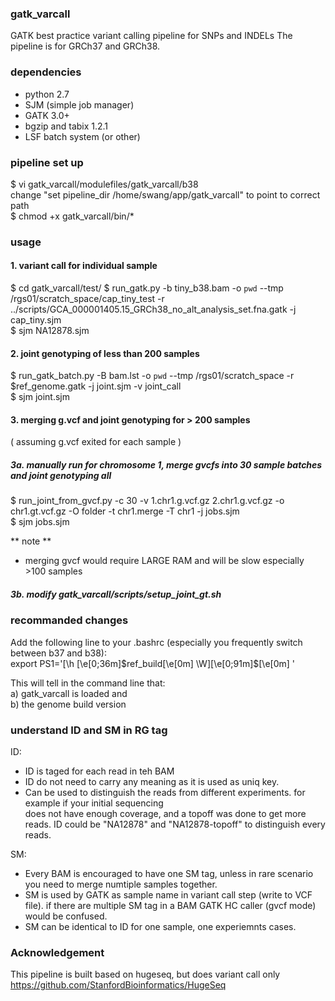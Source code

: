 ### gatk_varcall
GATK best practice variant calling pipeline for SNPs and INDELs
The pipeline is for GRCh37 and GRCh38.

### dependencies
+ python 2.7
+ SJM (simple job manager)
+ GATK 3.0+
+ bgzip and tabix 1.2.1
+ LSF batch system (or other)

### pipeline set up
$ vi gatk_varcall/modulefiles/gatk_varcall/b38    
  change "set pipeline_dir /home/swang/app/gatk_varcall" to point to correct path    
$ chmod +x gatk_varcall/bin/*    

### usage
#### 1. variant call for individual sample
$ cd gatk_varcall/test/
$ run_gatk.py -b tiny_b38.bam -o `pwd` --tmp /rgs01/scratch_space/cap_tiny_test -r ../scripts/GCA_000001405.15_GRCh38_no_alt_analysis_set.fna.gatk -j cap_tiny.sjm    
$ sjm NA12878.sjm    

#### 2. joint genotyping of less than 200 samples
$ run_gatk_batch.py -B bam.lst -o `pwd` --tmp /rgs01/scratch_space -r $ref_genome.gatk -j joint.sjm -v joint_call    
$ sjm joint.sjm    

#### 3. merging g.vcf and joint genotyping for > 200 samples
( assuming g.vcf exited for each sample )
##### 3a. manually run for chromosome 1, merge gvcfs into 30 sample batches and joint genotyping all
$ run_joint_from_gvcf.py -c 30 -v 1.chr1.g.vcf.gz 2.chr1.g.vcf.gz -o chr1.gt.vcf.gz -O folder -t chr1.merge -T chr1 -j jobs.sjm    
$ sjm jobs.sjm    

** note **    
- merging gvcf would require LARGE RAM and will be slow especially >100 samples    

##### 3b. modify gatk_varcall/scripts/setup_joint_gt.sh    

### recommanded changes
Add the following line to your .bashrc (especially you frequently switch between b37 and b38):    
export PS1='[\h \[\e[0;36m\]$ref_build\[\e[0m\] \W]\[\e[0;91m\]\$\[\e[0m\] '    

This will tell in the command line that:    
a) gatk_varcall is loaded and    
b) the genome build version    


### understand ID and SM in RG tag    
ID:    
- ID is taged for each read in teh BAM    
- ID do not need to carry any meaning as it is used as uniq key.    
- Can be used to distinguish the reads from different experiments. for example if your initial sequencing    
does not have enough coverage, and a topoff was done to get more reads. ID could be "NA12878" and "NA12878-topoff" to distinguish every reads.    
    
SM:    
- Every BAM is encouraged to have one SM tag, unless in rare scenario you need to merge numtiple samples together.    
- SM is used by GATK as sample name in variant call step (write to VCF file). if there are multiple SM tag in a BAM GATK HC caller (gvcf mode) would be confused.    
- SM can be identical to ID for one sample, one experiemnts cases.    

### Acknowledgement
This pipeline is built based on hugeseq, but does variant call only    
https://github.com/StanfordBioinformatics/HugeSeq    
